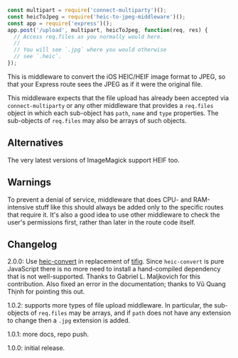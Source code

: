 ```javascript
const multipart = require('connect-multiparty')();
const heicToJpeg = require('heic-to-jpeg-middleware')();
const app = require('express')();
app.post('/upload', multipart, heicToJpeg, function(req, res) {
  // Access req.files as you normally would here.
  //
  // You will see `.jpg` where you would otherwise
  // see `.heic`.
});
```

This is middleware to convert the iOS HEIC/HEIF image format to JPEG,
so that your Express route sees the JPEG as if it were the
original file.

This middleware expects that the file upload has already been
accepted via `connect-multiparty` or any other middleware that
provides a `req.files` object in which each sub-object has
`path`, `name` and `type` properties. The sub-objects of
`req.files` may also be arrays of such objects.

## Alternatives

The very latest versions of ImageMagick support HEIF too.

## Warnings

To prevent a denial of service, middleware that does CPU- and RAM-intensive
stuff like this should always be added only to the specific routes that
require it. It's also a good idea to use other middleware to check the user's
permissions first, rather than later in the route code itself.

## Changelog

2.0.0: Use [heic-convert](https://github.com/catdad-experiments/heic-convert) in replacement of [tifig](https://github.com/monostream/tifig). Since `heic-convert` is pure JavaScript there is no more need to install a hand-compiled dependency that is not well-supported. Thanks to Gabriel L. Maljkovich for this contribution. Also fixed an error in the documentation; thanks to Vũ Quang Thịnh for pointing this out.

1.0.2: supports more types of file upload middleware. In particular, the sub-objects of `req.files` may be arrays, and if `path` does not have any extension to change then a `.jpg` extension is added.

1.0.1: more docs, repo push.

1.0.0: initial release.
